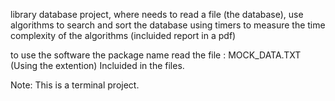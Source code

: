 library database project, where needs to read a file (the database), use algorithms to search and sort the database
using timers to measure the time complexity of the algorithms (incluided report in a pdf)

  to use the software the package name read the file : MOCK_DATA.TXT (Using the extention) 
  Incluided in the files.

Note: This is a terminal project.
